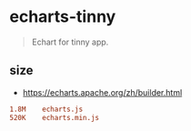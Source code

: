 # echarts-tinny
> Echart for tinny app.

## size
- https://echarts.apache.org/zh/builder.html
```conf
1.8M    echarts.js
520K    echarts.min.js
```
